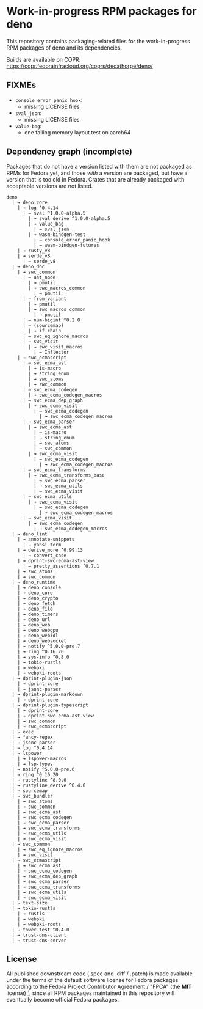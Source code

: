 # Work-in-progress RPM packages for deno

This repository contains packaging-related files for the work-in-progress
RPM packages of deno and its dependencies.

Builds are available on COPR: <https://copr.fedorainfracloud.org/coprs/decathorpe/deno/>

## FIXMEs

- `console_error_panic_hook`:
  - missing LICENSE files
- `sval_json`:
  - missing LICENSE files
- `value-bag`:
  - one failing memory layout test on aarch64

## Dependency graph (incomplete)

Packages that do not have a version listed with them are not packaged as RPMs
for Fedora yet, and those *with* a version are packaged, but have a version that
is too old in Fedora. Crates that are already packaged with acceptable versions
are not listed.

```
deno
  | → deno_core
    | → log ^0.4.14
      | → sval ^1.0.0-alpha.5
        | → sval_derive ^1.0.0-alpha.5
        | → value_bag
          | → sval_json
        | → wasm-bindgen-test
          | → console_error_panic_hook
          | → wasm-bindgen-futures
    | → rusty_v8
    | → serde_v8
      | → serde_v8
  | → deno_doc
    | → swc_common
      | → ast_node
        | → pmutil
        | → swc_macros_common
          | → pmutil
      | → from_variant
        | → pmutil
        | → swc_macros_common
          | → pmutil
      | → num-bigint ^0.2.0
      | → (sourcemap)
        | → if-chain
      | → swc_eq_ignore_macros
      | → swc_visit
        | → swc_visit_macros
          | → Inflector
    | → swc_ecmascript
      | → swc_ecma_ast
        | → is-macro
        | → string_enum
        | → swc_atoms
        | → swc_common
      | → swc_ecma_codegen
        | → swc_ecma_codegen_macros
      | → swc_ecma_dep_graph
        | → swc_ecma_visit
          | → swc_ecma_codegen
            | → swc_ecma_codegen_macros
      | → swc_ecma_parser
        | → swc_ecma_ast
          | → is-macro
          | → string_enum
          | → swc_atoms
          | → swc_common
        | → swc_ecma_visit
          | → swc_ecma_codegen
            | → swc_ecma_codegen_macros
      | → swc_ecma_transforms
        | → swc_ecma_transforms_base
          | → swc_ecma_parser
          | → swc_ecma_utils
          | → swc_ecma_visit
      | → swc_ecma_utils
        | → swc_ecma_visit
          | → swc_ecma_codegen
            | → swc_ecma_codegen_macros
      | → swc_ecma_visit
        | → swc_ecma_codegen
          | → swc_ecma_codegen_macros
  | → deno_lint
    | → annotate-snippets
      | → yansi-term
    | → derive_more ^0.99.13
      | → convert_case
    | → dprint-swc-ecma-ast-view
      | → pretty_assertions ^0.7.1
    | → swc_atoms
    | → swc_common
  | → deno_runtime
    | → deno_console
    | → deno_core
    | → deno_crypto
    | → deno_fetch
    | → deno_file
    | → deno_timers
    | → deno_url
    | → deno_web
    | → deno_webgpu
    | → deno_webidl
    | → deno_websocket
    | → notify ^5.0.0-pre.7
    | → ring ^0.16.20
    | → sys-info ^0.8.0
    | → tokio-rustls
    | → webpki
    | → webpki-roots
  | → dprint-plugin-json
    | → dprint-core
    | → jsonc-parser
  | → dprint-plugin-markdown
    | → dprint-core
  | → dprint-plugin-typescript
    | → dprint-core
    | → dprint-swc-ecma-ast-view
    | → swc_common
    | → swc_ecmascript
  | → exec
  | → fancy-regex
  | → jsonc-parser
  | → log ^0.4.14
  | → lspower
    | → lspower-macros
    | → lsp-types
  | → notify ^5.0.0~pre.6
  | → ring ^0.16.20
  | → rustyline ^8.0.0
  | → rustyline_derive ^0.4.0
  | → sourcemap
  | → swc_bundler
    | → swc_atoms
    | → swc_common
    | → swc_ecma_ast
    | → swc_ecma_codegen
    | → swc_ecma_parser
    | → swc_ecma_transforms
    | → swc_ecma_utils
    | → swc_ecma_visit
  | → swc_common
    | → swc_eq_ignore_macros
    | → swc_visit
  | → swc_ecmascript
    | → swc_ecma_ast
    | → swc_ecma_codegen
    | → swc_ecma_dep_graph
    | → swc_ecma_parser
    | → swc_ecma_transforms
    | → swc_ecma_utils
    | → swc_ecma_visit
  | → text-size
  | → tokio-rustls
    | → rustls
    | → webpki
    | → webpki-roots
  | → tower-test ^0.4.0
  | → trust-dns-client
  | → trust-dns-server
```

## License

All published downstream code (.spec and .diff / .patch) is made available
under the terms of the default software license for Fedora packages according
to the Fedora Project Contributor Agreement / "FPCA" (the **MIT** license) [¹],
since all RPM packages maintained in this repository will eventually become
official Fedora packages.

[¹]: https://fedoraproject.org/wiki/Legal:Fedora_Project_Contributor_Agreement

